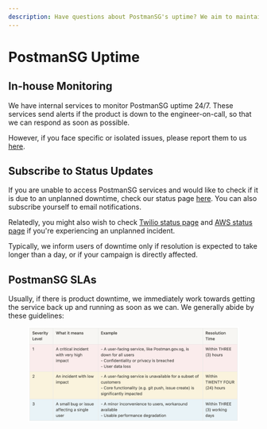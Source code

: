 ```yaml
---
description: Have questions about PostmanSG's uptime? We aim to maintain uptime of >99.5%.
---
```


# PostmanSG Uptime

## In-house Monitoring

We have internal services to monitor PostmanSG uptime 24/7. These services send alerts if the product is down to the engineer-on-call, so that we can respond as soon as possible.

However, if you face specific or isolated issues, please report them to us [here](https://go.gov.sg/postman-contact-us).

## Subscribe to Status Updates

If you are unable to access PostmanSG services and would like to check if it is due to an unplanned downtime, check our status page [here](https://status.postman.gov.sg/). You can also subscribe yourself to email notifications.

Relatedly, you might also wish to check [Twilio status page](https://status.twilio.com/) and [AWS status page](https://status.aws.amazon.com/) if you're experiencing an unplanned incident.

Typically, we inform users of downtime only if resolution is expected to take longer than a day, or if your campaign is directly affected.

## PostmanSG SLAs

Usually, if there is product downtime, we immediately work towards getting the service back up and running as soon as we can. We generally abide by these guidelines:

<figure><img src="../.gitbook/assets/image (3).png" alt=""><figcaption></figcaption></figure>

##

